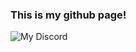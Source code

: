 ### This is my github page!
![My Discord](https://discord-readme-badge.vercel.app/api?id=1026624380509360188)


